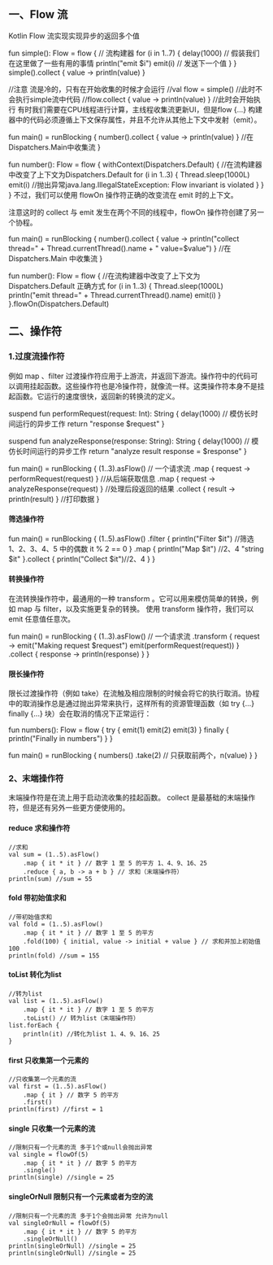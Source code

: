 ## 一、Flow 流
Kotlin Flow 流实现实现异步的返回多个值

fun simple(): Flow<Int> = flow { // 流构建器
    for (i in 1..7) {
        delay(1000) // 假装我们在这里做了一些有用的事情
        println("emit $i")
        emit(i) // 发送下一个值
    }
}
simple().collect { value -> println(value) }
 
//注意 流是冷的，只有在开始收集的时候才会运行
//val flow = simple() //此时不会执行simple流中代码
//flow.collect { value -> println(value) } //此时会开始执行
有时我们需要在CPU线程进行计算，主线程收集流更新UI，但是flow {...} 构建器中的代码必须遵循上下文保存属性，并且不允许从其他上下文中发射（emit）。

fun main() = runBlocking {
    number().collect { value -> println(value) } //在Dispatchers.Main中收集流
}
 
fun number(): Flow<Int> = flow {
    withContext(Dispatchers.Default) { //在流构建器中改变了上下文为Dispatchers.Default
        for (i in 1..3) {
            Thread.sleep(1000L)
            emit(i) //抛出异常java.lang.IllegalStateException: Flow invariant is violated
        }
    }
}
不过，我们可以使用 flowOn 操作符正确的改变流在 emit 时的上下文。

注意这时的 collect 与 emit 发生在两个不同的线程中，flowOn 操作符创建了另一个协程。

fun main() = runBlocking {
    number().collect { value -> println("collect thread=" + Thread.currentThread().name + " value=$value") } //在Dispatchers.Main 中收集流
}
 
fun number(): Flow<Int> = flow { //在流构建器中改变了上下文为Dispatchers.Default 正确方式
    for (i in 1..3) {
        Thread.sleep(1000L)
        println("emit thread=" + Thread.currentThread().name)
        emit(i)
    }
}.flowOn(Dispatchers.Default)
## 二、操作符
### 1.过度流操作符
例如 map 、filter 过渡操作符应用于上游流，并返回下游流。操作符中的代码可以调用挂起函数。这些操作符也是冷操作符，就像流一样。这类操作符本身不是挂起函数。它运行的速度很快，返回新的转换流的定义。

suspend fun performRequest(request: Int): String {
    delay(1000) // 模仿长时间运行的异步工作
    return "response $request"
}
 
suspend fun analyzeResponse(response: String): String {
    delay(1000) // 模仿长时间运行的异步工作
    return "analyze result response = $response"
}
 
fun main() = runBlocking {
    (1..3).asFlow() // 一个请求流
        .map { request -> performRequest(request) } //从后端获取信息
        .map { request -> analyzeResponse(request) } //处理后段返回的结果
        .collect { result -> println(result) } //打印数据
}
#### 筛选操作符
fun main() = runBlocking {
    (1..5).asFlow()
        .filter {
            println("Filter $it") //筛选 1、2、3、4、5 中的偶数
            it % 2 == 0
        }
        .map {
            println("Map $it") //2、4
            "string $it"
        }.collect {
            println("Collect $it")//2、4
        }
}
#### 转换操作符
在流转换操作符中，最通用的一种 transform 。它可以用来模仿简单的转换，例如 map 与 filter，以及实施更复杂的转换。 使用 transform 操作符，我们可以 emit 任意值任意次。

fun main() = runBlocking {
    (1..3).asFlow() // 一个请求流
        .transform { request ->
            emit("Making request $request")
            emit(performRequest(request))
        }
        .collect { response -> println(response) }
}
#### 限长操作符
限长过渡操作符（例如 take）在流触及相应限制的时候会将它的执行取消。协程中的取消操作总是通过抛出异常来执行，这样所有的资源管理函数（如 try {...} finally {...} 块）会在取消的情况下正常运行：

fun numbers(): Flow<Int> = flow {
    try {
        emit(1)
        emit(2)
        emit(3)
    } finally {
        println("Finally in numbers")
    }
}
 
fun main() = runBlocking<Unit> {
    numbers()
        .take(2) // 只获取前两个，n(value) }
}
### 2、末端操作符
末端操作符是在流上用于启动流收集的挂起函数。 collect 是最基础的末端操作符，但是还有另外一些更方便使用的。

#### reduce 求和操作符
    //求和
    val sum = (1..5).asFlow()
        .map { it * it } // 数字 1 至 5 的平方 1、4、9、16、25
        .reduce { a, b -> a + b } // 求和（末端操作符）
    println(sum) //sum = 55
#### fold 带初始值求和
    //带初始值求和
    val fold = (1..5).asFlow()
        .map { it * it } // 数字 1 至 5 的平方
        .fold(100) { initial, value -> initial + value } // 求和并加上初始值100
    println(fold) //sum = 155
#### toList 转化为list
    //转为list
    val list = (1..5).asFlow()
        .map { it * it } // 数字 1 至 5 的平方
        .toList() // 转为list（末端操作符）
    list.forEach {
        println(it) //转化为list 1、4、9、16、25
    }
#### first 只收集第一个元素的
    //只收集第一个元素的流
    val first = (1..5).asFlow()
        .map { it } // 数字 5 的平方
        .first()
    println(first) //first = 1
#### single 只收集一个元素的流
    //限制只有一个元素的流 多于1个或null会抛出异常
    val single = flowOf(5)
        .map { it * it } // 数字 5 的平方
        .single()
    println(single) //single = 25
#### singleOrNull 限制只有一个元素或者为空的流
 
    //限制只有一个元素的流 多于1个会抛出异常 允许为null
    val singleOrNull = flowOf(5)
        .map { it * it } // 数字 5 的平方
        .singleOrNull()
    println(singleOrNull) //single = 25
    println(singleOrNull) //single = 25